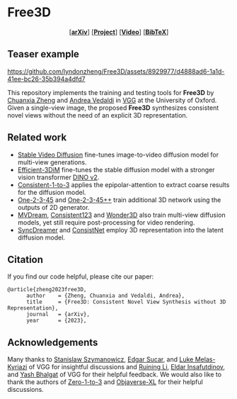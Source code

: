 # Free3D

<p align="center">
  [<a href="https://arxiv.org/pdf/2312.04551.pdf"><strong>arXiv</strong></a>]
  [<a href="https://chuanxiaz.com/free3d/"><strong>Project</strong></a>]
  [<a href="https://youtu.be/7CdYuZ7D1DY"><strong>Video</strong></a>]
  [<a href="#citation"><strong>BibTeX</strong></a>]
</p>

## Teaser example

https://github.com/lyndonzheng/Free3D/assets/8929977/d4888ad6-1a1d-41ee-bc26-35b394a4dfd7

This repository implements the training and testing tools for **Free3D** by [Chuanxia Zheng](http://www.chuanxiaz.com) and [Andrea Vedaldi](https://www.robots.ox.ac.uk/~vedaldi/) in [VGG](https://www.robots.ox.ac.uk/~vgg/) at the University of Oxford. Given a single-view image, the proposed **Free3D** synthesizes consistent novel views without the need of an explicit 3D representation.

## Related work
- [Stable Video Diffusion](https://stability.ai/news/stable-video-diffusion-open-ai-video-model) fine-tunes image-to-video diffusion model for multi-view generations.
- [Efficient-3DiM](https://arxiv.org/pdf/2310.03015.pdf) fine-tunes the stable diffusion model with a stronger vision transformer [DINO v2](https://dinov2.metademolab.com/).
- [Consistent-1-to-3](https://jianglongye.com/consistent123/) applies the epipolar-attention to extract coarse results for the diffusion model.
- [One-2-3-45](https://one-2-3-45.github.io/) and [One-2-3-45++](https://sudo-ai-3d.github.io/One2345plus_page/) train additional 3D network using the outputs of 2D generator.
- [MVDream](https://mv-dream.github.io/), [Consistent123](https://consistent-123.github.io/index.html) and [Wonder3D](https://www.xxlong.site/Wonder3D/) also train multi-view diffusion models, yet still require post-processing for video rendering.
- [SyncDreamer](https://liuyuan-pal.github.io/SyncDre32qwDeamer/) and [ConsistNet](https://jiayuyang.github.io/Consist_Net/) employ 3D representation into the latent diffusion model.

## Citation

If you find our code helpful, please cite our paper:

```
@article{zheng2023free3D,
      author    = {Zheng, Chuanxia and Vedaldi, Andrea},
      title     = {Free3D: Consistent Novel View Synthesis without 3D Representation},
      journal   = {arXiv},
      year      = {2023},
```

## Acknowledgements
Many thanks to [Stanislaw Szymanowicz](https://dblp.org/pid/295/8991.html), [Edgar Sucar](https://edgarsucar.github.io/), and [Luke Melas-Kyriazi](https://lukemelas.github.io/) of VGG for insightful discussions and [Ruining Li](https://ruiningli.com/), [Eldar Insafutdinov](https://eldar.insafutdinov.com/), and [Yash Bhalgat](https://yashbhalgat.github.io/) of VGG for their helpful feedback. We would also like to thank the authors of [Zero-1-to-3](https://github.com/cvlab-columbia/zero123) and [Objaverse-XL](https://github.com/allenai/objaverse-xl) for their helpful discussions.
